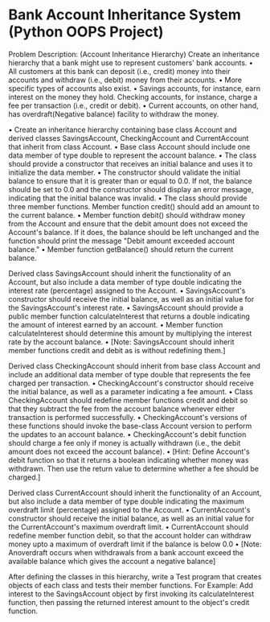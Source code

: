 # Bank Account Inheritance System (Python OOPS Project)

Problem Description: (Account Inheritance Hierarchy) Create an inheritance hierarchy that a bank might use to represent customers' bank accounts. • All customers at this bank can deposit (i.e., credit) money into their accounts and withdraw (i.e., debit) money from their accounts. • More specific types of accounts also exist. • Savings accounts, for instance, earn interest on the money they hold. Checking accounts, for instance, charge a fee per transaction (i.e., credit or debit). • Current accounts, on other hand, has overdraft(Negative balance) facility to withdraw the money.

• Create an inheritance hierarchy containing base class Account and derived classes SavingsAccount, CheckingAccount and CurrentAccount that inherit from class Account. • Base class Account should include one data member of type double to represent the account balance. • The class should provide a constructor that receives an initial balance and uses it to initialize the data member. • The constructor should validate the initial balance to ensure that it is greater than or equal to 0.0. If not, the balance should be set to 0.0 and the constructor should display an error message, indicating that the initial balance was invalid. • The class should provide three member functions. Member function credit() should add an amount to the current balance. • Member function debit() should withdraw money from the Account and ensure that the debit amount does not exceed the Account's balance. If it does, the balance should be left unchanged and the function should print the message "Debit amount exceeded account balance." • Member function getBalance() should return the current balance.

Derived class SavingsAccount should inherit the functionality of an Account, but also include a data member of type double indicating the interest rate (percentage) assigned to the Account. • SavingsAccount's constructor should receive the initial balance, as well as an initial value for the SavingsAccount's interest rate. • SavingsAccount should provide a public member function calculateInterest that returns a double indicating the amount of interest earned by an account. • Member function calculateInterest should determine this amount by multiplying the interest rate by the account balance. • [Note: SavingsAccount should inherit member functions credit and debit as is without redefining them.]

Derived class CheckingAccount should inherit from base class Account and include an additional data member of type double that represents the fee charged per transaction. • CheckingAccount's constructor should receive the initial balance, as well as a parameter indicating a fee amount. • Class CheckingAccount should redefine member functions credit and debit so that they subtract the fee from the account balance whenever either transaction is performed successfully. • CheckingAccount's versions of these functions should invoke the base-class Account version to perform the updates to an account balance. • CheckingAccount's debit function should charge a fee only if money is actually withdrawn (i.e., the debit amount does not exceed the account balance). • [Hint: Define Account's debit function so that it returns a boolean indicating whether money was withdrawn. Then use the return value to determine whether a fee should be charged.]

Derived class CurrentAccount should inherit the functionality of an Account, but also include a data member of type double indicating the maximum overdraft limit (percentage) assigned to the Account. • CurrentAccount's constructor should receive the initial balance, as well as an initial value for the CurrentAccount's maximum overdraft limit. • CurrentAccount should redefine member function debit, so that the account holder can withdraw money upto a maximum of overdraft limit if the balance is below 0.0 • [Note: Anoverdraft occurs when withdrawals from a bank account exceed the available balance which gives the account a negative balance]

After defining the classes in this hierarchy, write a Test program that creates objects of each class and tests their member functions. For Example:
Add interest to the SavingsAccount object by first invoking its calculateInterest function, then passing the returned interest amount to the object's credit function.

